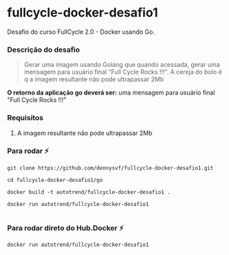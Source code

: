 # fullcycle-docker-desafio1
Desafio do curso FullCycle 2.0 - Docker usando Go.

### Descrição do desafio
> Gerar uma imagem usando Golang que quando acessada, gerar uma mensagem para usuário final "Full Cycle Rocks !!!". A cereja do bolo é q a imagem resultante não pode ultrapassar 2Mb

__O retorno da aplicação go deverá ser:__
uma mensagem para usuário final "Full Cycle Rocks !!!"

### Requisitos
1. A imagem resultante não pode ultrapassar 2Mb

  
### Para rodar :zap:
```
git clone https://github.com/dennysvf/fullcycle-docker-desafio1.git

cd fullcycle-docker-desafio1/go

docker build -t autotrend/fullcycle-docker-desafio1 .

docker run autotrend/fullcycle-docker-desafio1


```

### Para rodar  direto do Hub.Docker :zap:


```
docker run autotrend/fullcycle-docker-desafio1
```

<br/>
<br/>